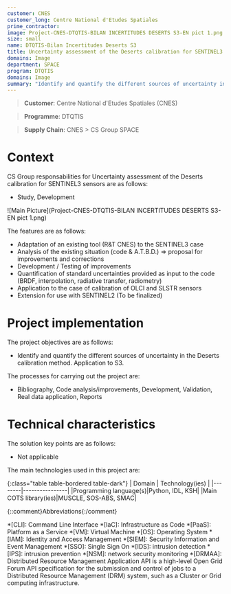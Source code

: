 ```yaml
---
customer: CNES
customer_long: Centre National d'Etudes Spatiales
prime_contractor: 
image: Project-CNES-DTQTIS-BILAN INCERTITUDES DESERTS S3-EN pict 1.png
size: small
name: DTQTIS-Bilan Incertitudes Deserts S3
title: Uncertainty assessment of the Deserts calibration for SENTINEL3 sensors
domains: Image
department: SPACE
program: DTQTIS
domains: Image
summary: "Identify and quantify the different sources of uncertainty in the Deserts calibration method. Application to S3."
---
```


> __Customer__\: Centre National d'Etudes Spatiales (CNES)

> __Programme__\: DTQTIS

> __Supply Chain__\: CNES >  CS Group SPACE


# Context


CS Group responsabilities for Uncertainty assessment of the Deserts calibration for SENTINEL3 sensors are as follows:
* Study, Development

![Main Picture](Project-CNES-DTQTIS-BILAN INCERTITUDES DESERTS S3-EN pict 1.png)

The features are as follows:
* Adaptation of an existing tool (R&T CNES) to the SENTINEL3 case
* Analysis of the existing situation (code & A.T.B.D.) => proposal for improvements and corrections 
* Development / Testing of improvements
* Quantification of standard uncertainties provided as input to the code (BRDF, interpolation, radiative transfer, radiometry)
* Application to the case of calibration of OLCI and SLSTR sensors 
* Extension for use with SENTINEL2 (To be finalized)

# Project implementation

The project objectives are as follows:
* Identify and quantify the different sources of uncertainty in the Deserts calibration method. Application to S3.

The processes for carrying out the project are:
* Bibliography, Code analysis/improvements, Development, Validation, Real data application, Reports

# Technical characteristics

The solution key points are as follows:
* Not applicable



The main technologies used in this project are:

{:class="table table-bordered table-dark"}
| Domain | Technology(ies) |
|--------|----------------|
|Programming language(s)|Python, IDL, KSH|
|Main COTS library(ies)|MUSCLE, SOS-ABS, SMAC|



{::comment}Abbreviations{:/comment}

*[CLI]: Command Line Interface
*[IaC]: Infrastructure as Code
*[PaaS]: Platform as a Service
*[VM]: Virtual Machine
*[OS]: Operating System
*[IAM]: Identity and Access Management
*[SIEM]: Security Information and Event Management
*[SSO]: Single Sign On
*[IDS]: intrusion detection
*[IPS]: intrusion prevention
*[NSM]: network security monitoring
*[DRMAA]: Distributed Resource Management Application API is a high-level Open Grid Forum API specification for the submission and control of jobs to a Distributed Resource Management (DRM) system, such as a Cluster or Grid computing infrastructure.
